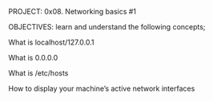 PROJECT: 0x08. Networking basics #1

OBJECTIVES:
 learn and understand the following concepts;

What is localhost/127.0.0.1

What is 0.0.0.0

What is /etc/hosts

How to display your machine’s active network interfaces
